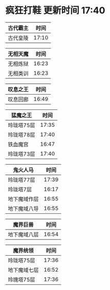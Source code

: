 # 疯狂打鞋 更新时间 17:40

| 古代霸主   | 时间    |
|--------|-------|
| 古代皇陵 | 17:10 |

| 无相天魔   | 时间    |
|--------|-------|
| 无相炼狱 | 16:23 |
| 无相类训 | 16:23 |

| 叹息之王   | 时间    |
|--------|-------|
| 叹息回廊 | 16:49 |

| 猛魔之王   | 时间    |
|--------|-------|
| 玲珑塔75层 | 17:35 |
| 玲珑塔78层 | 17:40 |
| 铁血魔宫 | 16:47 |
| 玲珑塔73层 | 17:40 |

| 鬼火人马   | 时间    |
|--------|-------|
| 玲珑塔77层 | 17:39 |
| 玲珑塔7层 | 16:17 |
| 地下魔域作层 | 16:55 |
| 地下魔域八导 | 16:55 |

| 魔界巨兽   | 时间    |
|--------|-------|
| 地下魔域八层 | 16:54 |

| 魔界统领   | 时间    |
|--------|-------|
| 玲珑塔75层 | 17:36 |
| 地下魔域七层 | 16:52 |
| 玲瑰塔75层 | 17:36 |